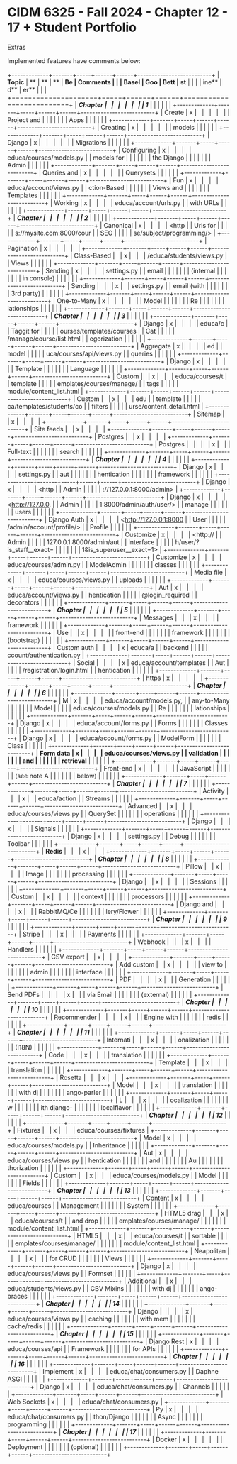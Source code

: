 # CIDM 6325 - Fall 2024 - Chapter 12 - 17 + Student Portfolio

Extras

Implemented features have comments below:

+-------------+-------+-----+------+------+--------------------------+
| **Topic**   | **    | **  | **   | **Be | **Comments**             |
|             | Basel | Goo | Bett | st** |                          |
|             | ine** | d** | er** |      |                          |
+=============+=======+=====+======+======+==========================+
| ***Chapter  |       |     |      |      |                          |
| 1***        |       |     |      |      |                          |
+-------------+-------+-----+------+------+--------------------------+
| Create      | x     |     |      |      |                          |
| Project and |       |     |      |      |                          |
| Apps        |       |     |      |      |                          |
+-------------+-------+-----+------+------+--------------------------+
| Creating    | x     |     |      |      |                          |
| models      |       |     |      |      |                          |
+-------------+-------+-----+------+------+--------------------------+
| Django      | x     |     |      |      |                          |
| Migrations  |       |     |      |      |                          |
+-------------+-------+-----+------+------+--------------------------+
| Configuring | x     |     |      |      | educa/courses/models.py  |
| models for  |       |     |      |      |                          |
| the Django  |       |     |      |      |                          |
| Admin       |       |     |      |      |                          |
+-------------+-------+-----+------+------+--------------------------+
| Queries and | x     |     |      |      |                          |
| Querysets   |       |     |      |      |                          |
+-------------+-------+-----+------+------+--------------------------+
| Fun         | x     |     |      |      | educa/account/views.py   |
| ction-Based |       |     |      |      |                          |
| Views and   |       |     |      |      |                          |
| Templates   |       |     |      |      |                          |
+-------------+-------+-----+------+------+--------------------------+
| Working     | x     |     |      |      | educa/account/urls.py    |
| with URLs   |       |     |      |      |                          |
+-------------+-------+-----+------+------+--------------------------+
| ***Chapter  |       |     |      |      |                          |
| 2***        |       |     |      |      |                          |
+-------------+-------+-----+------+------+--------------------------+
| Canonical   | x     |     |      |      | <http                    |
| Urls for    |       |     |      |      | s://mysite.com:8000/cour |
| SEO         |       |     |      |      | se/subject/programming/> |
+-------------+-------+-----+------+------+--------------------------+
| Pagination  | x     |     |      |      |                          |
+-------------+-------+-----+------+------+--------------------------+
| Class-Based |       | x   |      |      | /educa/students/views.py |
| Views       |       |     |      |      |                          |
+-------------+-------+-----+------+------+--------------------------+
| Sending     | x     |     |      |      | settings.py              |
| email       |       |     |      |      |                          |
| (internal   |       |     |      |      |                          |
| in console) |       |     |      |      |                          |
+-------------+-------+-----+------+------+--------------------------+
| Sending     |       |     | x    |      | settings.py              |
| email (with |       |     |      |      |                          |
| 3rd party)  |       |     |      |      |                          |
+-------------+-------+-----+------+------+--------------------------+
| One-to-Many | x     |     |      |      |                          |
| Model       |       |     |      |      |                          |
| Re          |       |     |      |      |                          |
| lationships |       |     |      |      |                          |
+-------------+-------+-----+------+------+--------------------------+
| ***Chapter  |       |     |      |      |                          |
| 3***        |       |     |      |      |                          |
+-------------+-------+-----+------+------+--------------------------+
| Django      | x     |     |      |      | educa/c                  |
| Taggit for  |       |     |      |      | ourses/templates/courses |
| Cat         |       |     |      |      | /manage/course/list.html |
| egorization |       |     |      |      |                          |
+-------------+-------+-----+------+------+--------------------------+
| Aggregate   | x     |     |      |      | ed                       |
| model       |       |     |      |      | uca/courses/api/views.py |
| queries     |       |     |      |      |                          |
+-------------+-------+-----+------+------+--------------------------+
| Django      | x     |     |      |      |                          |
| Template    |       |     |      |      |                          |
| Language    |       |     |      |      |                          |
+-------------+-------+-----+------+------+--------------------------+
| Custom      |       | x   |      |      | educa/courses/t          |
| template    |       |     |      |      | emplates/courses/manage/ |
| tags        |       |     |      |      | module/content_list.html |
+-------------+-------+-----+------+------+--------------------------+
| Custom      |       | x   |      |      | edu                      |
| template    |       |     |      |      | ca/templates/students/co |
| filters     |       |     |      |      | urse/content_detail.html |
+-------------+-------+-----+------+------+--------------------------+
| Sitemap     |       | x   |      |      |                          |
+-------------+-------+-----+------+------+--------------------------+
| Site feeds  |       | x   |      |      |                          |
+-------------+-------+-----+------+------+--------------------------+
| Postgres    |       | x   |      |      |                          |
+-------------+-------+-----+------+------+--------------------------+
| Postgres    |       |     |      | x    |                          |
| Full-text   |       |     |      |      |                          |
| search      |       |     |      |      |                          |
+-------------+-------+-----+------+------+--------------------------+
| ***Chapter  |       |     |      |      |                          |
| 4***        |       |     |      |      |                          |
+-------------+-------+-----+------+------+--------------------------+
| Django      | x     |     |      |      | settings.py              |
| aut         |       |     |      |      |                          |
| hentication |       |     |      |      |                          |
| framework   |       |     |      |      |                          |
+-------------+-------+-----+------+------+--------------------------+
| Django      | x     |     |      |      | <http                    |
| Admin       |       |     |      |      | ://127.0.0.1:8000/admin> |
+-------------+-------+-----+------+------+--------------------------+
| Django      | x     |     |      |      | <http://127.0.0.         |
| Admin       |       |     |      |      | 1:8000/admin/auth/user/> |
| manage      |       |     |      |      |                          |
| users       |       |     |      |      |                          |
+-------------+-------+-----+------+------+--------------------------+
| Django Auth | x     |     |      |      | <http://127.0.0.1:8000   |
| User        |       |     |      |      | /admin/account/profile/> |
| Profile     |       |     |      |      |                          |
+-------------+-------+-----+------+------+--------------------------+
| Customize   | x     |     |      |      | <http://                 |
| Admin       |       |     |      |      | 127.0.0.1:8000/admin/aut |
| interface   |       |     |      |      | h/user/?is_staff__exact= |
|             |       |     |      |      | 1&is_superuser__exact=1> |
+-------------+-------+-----+------+------+--------------------------+
| Customize   | x     |     |      |      | educa/courses/admin.py   |
| ModelAdmin  |       |     |      |      |                          |
| classes     |       |     |      |      |                          |
+-------------+-------+-----+------+------+--------------------------+
| Media file  | x     |     |      |      | educa/courses/views.py   |
| uploads     |       |     |      |      |                          |
+-------------+-------+-----+------+------+--------------------------+
| Aut         | x     |     |      |      | educa/account/views.py   |
| hentication |       |     |      |      | \@login_required         |
| decorators  |       |     |      |      |                          |
+-------------+-------+-----+------+------+--------------------------+
| ***Chapter  |       |     |      |      |                          |
| 5***        |       |     |      |      |                          |
+-------------+-------+-----+------+------+--------------------------+
| Messages    |       |     | x    |      |                          |
| framework   |       |     |      |      |                          |
+-------------+-------+-----+------+------+--------------------------+
| Use         |       | x   |      |      |                          |
| front-end   |       |     |      |      |                          |
| framework   |       |     |      |      |                          |
| (bootstrap) |       |     |      |      |                          |
+-------------+-------+-----+------+------+--------------------------+
| Custom auth |       |     |      | x    | educa/a                  |
| backend     |       |     |      |      | ccount/authentication.py |
+-------------+-------+-----+------+------+--------------------------+
| Social      |       |     |      | x    | educa/account/templates  |
| Aut         |       |     |      |      | /registration/login.html |
| hentication |       |     |      |      |                          |
+-------------+-------+-----+------+------+--------------------------+
| https       | x     |     |      |      |                          |
+-------------+-------+-----+------+------+--------------------------+
| ***Chapter  |       |     |      |      |                          |
| 6***        |       |     |      |      |                          |
+-------------+-------+-----+------+------+--------------------------+
| M           | x     |     |      |      | educa/account/models.py, |
| any-to-Many |       |     |      |      |                          |
| Model       |       |     |      |      | educa/courses/models.py  |
| Re          |       |     |      |      |                          |
| lationships |       |     |      |      |                          |
+-------------+-------+-----+------+------+--------------------------+
| Django      | x     |     |      |      | educa/account/forms.py   |
| Forms       |       |     |      |      |                          |
| Classes     |       |     |      |      |                          |
+-------------+-------+-----+------+------+--------------------------+
| Django      | x     |     |      |      | educa/account/forms.py   |
| ModelForm   |       |     |      |      |                          |
| Class       |       |     |      |      |                          |
+-------------+-------+-----+------+------+--------------------------+
| **Form data | x     |     |      |      | educa/courses/views.py   |
| validation  |       |     |      |      |                          |
| and         |       |     |      |      |                          |
| retrieval** |       |     |      |      |                          |
+-------------+-------+-----+------+------+--------------------------+
| Front-end   | x     |     |      |      |                          |
| JavaScript  |       |     |      |      |                          |
| (see note A |       |     |      |      |                          |
| below)      |       |     |      |      |                          |
+-------------+-------+-----+------+------+--------------------------+
| ***Chapter  |       |     |      |      |                          |
| 7***        |       |     |      |      |                          |
+-------------+-------+-----+------+------+--------------------------+
| Activity    |       |     | x    |      | educa/action             |
| Streams     |       |     |      |      |                          |
+-------------+-------+-----+------+------+--------------------------+
| Advanced    |       | x   |      |      | educa/courses/views.py   |
| QuerySet    |       |     |      |      |                          |
| operations  |       |     |      |      |                          |
+-------------+-------+-----+------+------+--------------------------+
| Django      |       |     | x    |      |                          |
| Signals     |       |     |      |      |                          |
+-------------+-------+-----+------+------+--------------------------+
| Django      | x     |     |      |      | settings.py              |
| Debug       |       |     |      |      |                          |
| Toolbar     |       |     |      |      |                          |
+-------------+-------+-----+------+------+--------------------------+
| **Redis**   |       |     | x    |      |                          |
+-------------+-------+-----+------+------+--------------------------+
| ***Chapter  |       |     |      |      |                          |
| 8***        |       |     |      |      |                          |
+-------------+-------+-----+------+------+--------------------------+
| Pillow      |       | x   |      |      |                          |
| Image       |       |     |      |      |                          |
| processing  |       |     |      |      |                          |
+-------------+-------+-----+------+------+--------------------------+
| Django      |       | x   |      |      |                          |
| Sessions    |       |     |      |      |                          |
+-------------+-------+-----+------+------+--------------------------+
| Custom      |       | x   |      |      |                          |
| context     |       |     |      |      |                          |
| processors  |       |     |      |      |                          |
+-------------+-------+-----+------+------+--------------------------+
| Django and  |       |     |      | x    |                          |
| RabbitMQ/Ce |       |     |      |      |                          |
| lery/Flower |       |     |      |      |                          |
+-------------+-------+-----+------+------+--------------------------+
| ***Chapter  |       |     |      |      |                          |
| 9***        |       |     |      |      |                          |
+-------------+-------+-----+------+------+--------------------------+
| Stripe      |       |     | x    |      |                          |
| Payments    |       |     |      |      |                          |
+-------------+-------+-----+------+------+--------------------------+
| Webhook     |       |     | x    |      |                          |
| Handlers    |       |     |      |      |                          |
+-------------+-------+-----+------+------+--------------------------+
| CSV export  |       | x   |      |      |                          |
+-------------+-------+-----+------+------+--------------------------+
| Add custom  |       | x   |      |      |                          |
| view to     |       |     |      |      |                          |
| admin       |       |     |      |      |                          |
| interface   |       |     |      |      |                          |
+-------------+-------+-----+------+------+--------------------------+
| PDF         |       |     |      | x    |                          |
| Generation  |       |     |      |      |                          |
+-------------+-------+-----+------+------+--------------------------+
| Send PDFs   |       |     |      | x    |                          |
| via Email   |       |     |      |      |                          |
| (external)  |       |     |      |      |                          |
+-------------+-------+-----+------+------+--------------------------+
| ***Chapter  |       |     |      |      |                          |
| 10***       |       |     |      |      |                          |
+-------------+-------+-----+------+------+--------------------------+
| Recommender |       |     |      | x    |                          |
| Engine with |       |     |      |      |                          |
| redis       |       |     |      |      |                          |
+-------------+-------+-----+------+------+--------------------------+
| ***Chapter  |       |     |      |      |                          |
| 11***       |       |     |      |      |                          |
+-------------+-------+-----+------+------+--------------------------+
| Internati   |       |     | x    |      |                          |
| onalization |       |     |      |      |                          |
| (I18N)      |       |     |      |      |                          |
+-------------+-------+-----+------+------+--------------------------+
| Code        |       |     | x    |      |                          |
| translation |       |     |      |      |                          |
+-------------+-------+-----+------+------+--------------------------+
| Template    |       |     | x    |      |                          |
| translation |       |     |      |      |                          |
+-------------+-------+-----+------+------+--------------------------+
| Rosetta     |       |     | x    |      |                          |
+-------------+-------+-----+------+------+--------------------------+
| Model       |       |     | x    |      |                          |
| translation |       |     |      |      |                          |
| with dj     |       |     |      |      |                          |
| ango-parler |       |     |      |      |                          |
+-------------+-------+-----+------+------+--------------------------+
| L           |       |     | x    |      |                          |
| ocalization |       |     |      |      |                          |
| w           |       |     |      |      |                          |
| ith django- |       |     |      |      |                          |
| localflavor |       |     |      |      |                          |
+-------------+-------+-----+------+------+--------------------------+
| ***Chapter  |       |     |      |      |                          |
| 12***       |       |     |      |      |                          |
+-------------+-------+-----+------+------+--------------------------+
| Fixtures    |       | x   |      |      | educa/courses/fixtures   |
+-------------+-------+-----+------+------+--------------------------+
| Model       | x     |     |      |      | educa/courses/models.py  |
| Inheritance |       |     |      |      |                          |
+-------------+-------+-----+------+------+--------------------------+
| Aut         | x     |     |      |      | educa/courses/views.py   |
| hentication |       |     |      |      |                          |
| and         |       |     |      |      |                          |
| Au          |       |     |      |      |                          |
| thorization |       |     |      |      |                          |
+-------------+-------+-----+------+------+--------------------------+
| Custom      |       | x   |      |      | educa/courses/models.py  |
| Model       |       |     |      |      |                          |
| Fields      |       |     |      |      |                          |
+-------------+-------+-----+------+------+--------------------------+
| ***Chapter  |       |     |      |      |                          |
| 13***       |       |     |      |      |                          |
+-------------+-------+-----+------+------+--------------------------+
| Content     | x     |     |      |      | educa/courses            |
| Management  |       |     |      |      |                          |
| System      |       |     |      |      |                          |
+-------------+-------+-----+------+------+--------------------------+
| HTML5 drag  |       |     | x    |      | educa/courses/t          |
| and drop    |       |     |      |      | emplates/courses/manage/ |
|             |       |     |      |      | module/content_list.html |
+-------------+-------+-----+------+------+--------------------------+
| HTML5       |       |     | x    |      | educa/courses/t          |
| sortable    |       |     |      |      | emplates/courses/manage/ |
|             |       |     |      |      | module/content_list.html |
+-------------+-------+-----+------+------+--------------------------+
| Neapolitan  |       |     |      | x    |                          |
| for CRUD    |       |     |      |      |                          |
| Views       |       |     |      |      |                          |
+-------------+-------+-----+------+------+--------------------------+
| Django      | x     |     |      |      | educa/courses/views.py   |
| Formset     |       |     |      |      |                          |
+-------------+-------+-----+------+------+--------------------------+
| Additional  |       | x   |      |      | educa/students/views.py  |
| CBV Mixins  |       |     |      |      |                          |
| with dj     |       |     |      |      |                          |
| ango-braces |       |     |      |      |                          |
+-------------+-------+-----+------+------+--------------------------+
| ***Chapter  |       |     |      |      |                          |
| 14***       |       |     |      |      |                          |
+-------------+-------+-----+------+------+--------------------------+
| Django      |       |     |      | x    | educa/courses/views.py   |
| caching     |       |     |      |      |                          |
| with mem    |       |     |      |      |                          |
| cache/redis |       |     |      |      |                          |
+-------------+-------+-----+------+------+--------------------------+
| ***Chapter  |       |     |      |      |                          |
| 15***       |       |     |      |      |                          |
+-------------+-------+-----+------+------+--------------------------+
| Django Rest | x     |     |      |      | educa/courses/api        |
| Framework   |       |     |      |      |                          |
| for APIs    |       |     |      |      |                          |
+-------------+-------+-----+------+------+--------------------------+
| ***Chapter  |       |     |      |      |                          |
| 16***       |       |     |      |      |                          |
+-------------+-------+-----+------+------+--------------------------+
| Implement   | x     |     |      |      | educa/chat/consumers.py  |
| Daphne ASGI |       |     |      |      |                          |
+-------------+-------+-----+------+------+--------------------------+
| Django      | x     |     |      |      | educa/chat/consumers.py  |
| Channels    |       |     |      |      |                          |
+-------------+-------+-----+------+------+--------------------------+
| Web Sockets | x     |     |      |      | educa/chat/consumers.py  |
+-------------+-------+-----+------+------+--------------------------+
| Py          | x     |     |      |      | educa/chat/consumers.py  |
| thon/Django |       |     |      |      |                          |
| Async       |       |     |      |      |                          |
| programming |       |     |      |      |                          |
+-------------+-------+-----+------+------+--------------------------+
| ***Chapter  |       |     |      |      |                          |
| 17***       |       |     |      |      |                          |
+-------------+-------+-----+------+------+--------------------------+
| Docker      | x     |     |      |      |                          |
| Deployment  |       |     |      |      |                          |
| (optional)  |       |     |      |      |                          |
+-------------+-------+-----+------+------+--------------------------+

